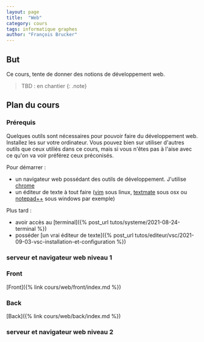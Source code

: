 ```yaml
---
layout: page
title:  "Web"
category: cours
tags: informatique graphes
author: "François Brucker"
---
```


## But

Ce cours, tente de donner des notions de développement web. 

> TBD : en chantier
{: .note}

## Plan du cours

### Prérequis

Quelques outils sont nécessaires pour pouvoir faire du développement web. Installez les sur votre ordinateur. Vous pouvez bien sur utiliser d'autres outils que ceux utiliés dans ce cours, mais si vous n'êtes pas à l'aise avec ce qu'on va voir préférez ceux préconisés.

Pour démarrer : 

* un navigateur web possédant des outils de développement. J'utilise [chrome](https://www.google.fr/chrome/)
* un éditeur de texte à tout faire ([vim](https://www.vim.org/) sous linux, [textmate](https://macromates.com/) sous osx ou [notepad++](https://notepad-plus-plus.org/) sous windows par exemple)

Plus tard : 
* avoir accès au [terminal]({% post_url tutos/systeme/2021-08-24-terminal %})
* posséder [un vrai éditeur de texte]({% post_url tutos/editeur/vsc/2021-09-03-vsc-installation-et-configuration %})


### serveur et navigateur web niveau 1



### Front

[Front]({% link cours/web/front/index.md %})

### Back

[Back]({% link cours/web/back/index.md %})

### serveur et navigateur web niveau 2